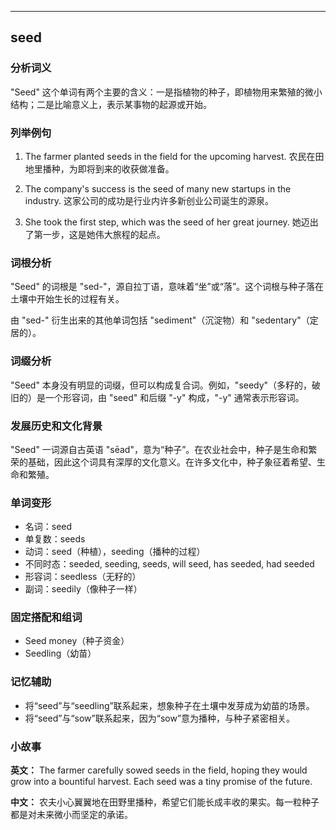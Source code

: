 
---------------
## seed
### 分析词义
"Seed" 这个单词有两个主要的含义：一是指植物的种子，即植物用来繁殖的微小结构；二是比喻意义上，表示某事物的起源或开始。

### 列举例句
1. The farmer planted seeds in the field for the upcoming harvest.
   农民在田地里播种，为即将到来的收获做准备。

2. The company's success is the seed of many new startups in the industry.
   这家公司的成功是行业内许多新创业公司诞生的源泉。

3. She took the first step, which was the seed of her great journey.
   她迈出了第一步，这是她伟大旅程的起点。

### 词根分析
"Seed" 的词根是 "sed-"，源自拉丁语，意味着“坐”或“落”。这个词根与种子落在土壤中开始生长的过程有关。

由 "sed-" 衍生出来的其他单词包括 "sediment"（沉淀物）和 "sedentary"（定居的）。

### 词缀分析
"Seed" 本身没有明显的词缀，但可以构成复合词。例如，"seedy"（多籽的，破旧的）是一个形容词，由 "seed" 和后缀 "-y" 构成，"-y" 通常表示形容词。

### 发展历史和文化背景
"Seed" 一词源自古英语 "sēad"，意为“种子”。在农业社会中，种子是生命和繁荣的基础，因此这个词具有深厚的文化意义。在许多文化中，种子象征着希望、生命和繁殖。

### 单词变形
- 名词：seed
- 单复数：seeds
- 动词：seed（种植），seeding（播种的过程）
- 不同时态：seeded, seeding, seeds, will seed, has seeded, had seeded
- 形容词：seedless（无籽的）
- 副词：seedily（像种子一样）

### 固定搭配和组词
- Seed money（种子资金）
- Seedling（幼苗）

### 记忆辅助
- 将“seed”与“seedling”联系起来，想象种子在土壤中发芽成为幼苗的场景。
- 将“seed”与“sow”联系起来，因为“sow”意为播种，与种子紧密相关。

### 小故事
**英文：** The farmer carefully sowed seeds in the field, hoping they would grow into a bountiful harvest. Each seed was a tiny promise of the future.

**中文：** 农夫小心翼翼地在田野里播种，希望它们能长成丰收的果实。每一粒种子都是对未来微小而坚定的承诺。

